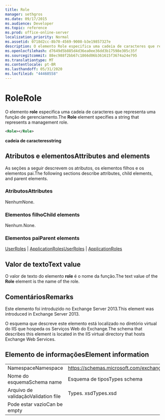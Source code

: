 ```yaml
---
title: Role
manager: sethgros
ms.date: 09/17/2015
ms.audience: Developer
ms.topic: reference
ms.prod: office-online-server
localization_priority: Normal
ms.assetid: 0718d2cc-8b70-4569-9008-b3e19857327e
description: O elemento Role especifica uma cadeia de caracteres que representa uma função de gerenciamento.
ms.openlocfilehash: d7649d5b885d4d36ea0ee36dd3b17598e305c35f
ms.sourcegitcommit: 88ec988f2bb67c1866d06b361615f3674a24e795
ms.translationtype: MT
ms.contentlocale: pt-BR
ms.lasthandoff: 05/31/2020
ms.locfileid: "44460558"
---
```

# <a name="role"></a><span data-ttu-id="25e0d-103">Role</span><span class="sxs-lookup"><span data-stu-id="25e0d-103">Role</span></span>

<span data-ttu-id="25e0d-104">O elemento **role** especifica uma cadeia de caracteres que representa uma função de gerenciamento.</span><span class="sxs-lookup"><span data-stu-id="25e0d-104">The **Role** element specifies a string that represents a management role.</span></span> 
  
```XML
<Role></Role>
```

 <span data-ttu-id="25e0d-105">**cadeia de caracteres**</span><span class="sxs-lookup"><span data-stu-id="25e0d-105">**string**</span></span>
## <a name="attributes-and-elements"></a><span data-ttu-id="25e0d-106">Atributos e elementos</span><span class="sxs-lookup"><span data-stu-id="25e0d-106">Attributes and elements</span></span>

<span data-ttu-id="25e0d-107">As seções a seguir descrevem os atributos, os elementos filhos e os elementos pai.</span><span class="sxs-lookup"><span data-stu-id="25e0d-107">The following sections describe attributes, child elements, and parent elements.</span></span>
  
### <a name="attributes"></a><span data-ttu-id="25e0d-108">Atributos</span><span class="sxs-lookup"><span data-stu-id="25e0d-108">Attributes</span></span>

<span data-ttu-id="25e0d-109">Nenhum</span><span class="sxs-lookup"><span data-stu-id="25e0d-109">None.</span></span>
  
### <a name="child-elements"></a><span data-ttu-id="25e0d-110">Elementos filho</span><span class="sxs-lookup"><span data-stu-id="25e0d-110">Child elements</span></span>

<span data-ttu-id="25e0d-111">Nenhum.</span><span class="sxs-lookup"><span data-stu-id="25e0d-111">None.</span></span>
  
### <a name="parent-elements"></a><span data-ttu-id="25e0d-112">Elementos pai</span><span class="sxs-lookup"><span data-stu-id="25e0d-112">Parent elements</span></span>

<span data-ttu-id="25e0d-113">[UserRoles](userroles.md)  |  [ApplicationRoles](applicationroles.md)</span><span class="sxs-lookup"><span data-stu-id="25e0d-113">[UserRoles](userroles.md) | [ApplicationRoles](applicationroles.md)</span></span>
  
## <a name="text-value"></a><span data-ttu-id="25e0d-114">Valor de texto</span><span class="sxs-lookup"><span data-stu-id="25e0d-114">Text value</span></span>

<span data-ttu-id="25e0d-115">O valor de texto do elemento **role** é o nome da função.</span><span class="sxs-lookup"><span data-stu-id="25e0d-115">The text value of the **Role** element is the name of the role.</span></span> 
  
## <a name="remarks"></a><span data-ttu-id="25e0d-116">Comentários</span><span class="sxs-lookup"><span data-stu-id="25e0d-116">Remarks</span></span>

<span data-ttu-id="25e0d-117">Este elemento foi introduzido no Exchange Server 2013.</span><span class="sxs-lookup"><span data-stu-id="25e0d-117">This element was introduced in Exchange Server 2013.</span></span>
  
<span data-ttu-id="25e0d-118">O esquema que descreve este elemento está localizado no diretório virtual do IIS que hospeda os Serviços Web do Exchange.</span><span class="sxs-lookup"><span data-stu-id="25e0d-118">The schema that describes this element is located in the IIS virtual directory that hosts Exchange Web Services.</span></span>
  
## <a name="element-information"></a><span data-ttu-id="25e0d-119">Elemento de informações</span><span class="sxs-lookup"><span data-stu-id="25e0d-119">Element information</span></span>

|||
|:-----|:-----|
|<span data-ttu-id="25e0d-120">Namespace</span><span class="sxs-lookup"><span data-stu-id="25e0d-120">Namespace</span></span>  <br/> |https://schemas.microsoft.com/exchange/services/2006/types  <br/> |
|<span data-ttu-id="25e0d-121">Nome do esquema</span><span class="sxs-lookup"><span data-stu-id="25e0d-121">Schema name</span></span>  <br/> |<span data-ttu-id="25e0d-122">Esquema de tipos</span><span class="sxs-lookup"><span data-stu-id="25e0d-122">Types schema</span></span>  <br/> |
|<span data-ttu-id="25e0d-123">Arquivo de validação</span><span class="sxs-lookup"><span data-stu-id="25e0d-123">Validation file</span></span>  <br/> |<span data-ttu-id="25e0d-124">Types. xsd</span><span class="sxs-lookup"><span data-stu-id="25e0d-124">Types.xsd</span></span>  <br/> |
|<span data-ttu-id="25e0d-125">Pode estar vazio</span><span class="sxs-lookup"><span data-stu-id="25e0d-125">Can be empty</span></span>  <br/> ||
   

